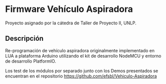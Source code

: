 # Firmware Vehículo Aspiradora
Proyecto asignado por la cátedra de Taller de Proyecto II, UNLP.
## Descripción
Re-programación de vehículo aspiradora originalmente implementado en LUA a plataforma Arduino utilizando el kit de desarrollo NodeMCU y entorno de desarrollo PlatformIO.

Los test de los módulos por separado junto con los Demos presentados se encuentran en el repositorio
https://github.com/efsbl/Vehiculo-Aspiradora